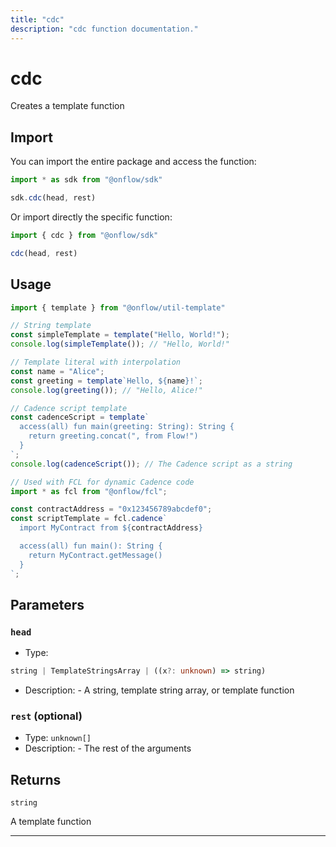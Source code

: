 ```yaml
---
title: "cdc"
description: "cdc function documentation."
---
```


<!-- THIS DOCUMENT IS AUTO-GENERATED FROM [onflow/sdk/../util-template/src/template.ts](https://github.com/onflow/fcl-js/tree/master/packages/sdk/../util-template/src/template.ts). DO NOT EDIT MANUALLY -->

# cdc

Creates a template function

## Import

You can import the entire package and access the function:

```typescript
import * as sdk from "@onflow/sdk"

sdk.cdc(head, rest)
```

Or import directly the specific function:

```typescript
import { cdc } from "@onflow/sdk"

cdc(head, rest)
```

## Usage

```typescript
import { template } from "@onflow/util-template"

// String template
const simpleTemplate = template("Hello, World!");
console.log(simpleTemplate()); // "Hello, World!"

// Template literal with interpolation
const name = "Alice";
const greeting = template`Hello, ${name}!`;
console.log(greeting()); // "Hello, Alice!"

// Cadence script template
const cadenceScript = template`
  access(all) fun main(greeting: String): String {
    return greeting.concat(", from Flow!")
  }
`;
console.log(cadenceScript()); // The Cadence script as a string

// Used with FCL for dynamic Cadence code
import * as fcl from "@onflow/fcl";

const contractAddress = "0x123456789abcdef0";
const scriptTemplate = fcl.cadence`
  import MyContract from ${contractAddress}

  access(all) fun main(): String {
    return MyContract.getMessage()
  }
`;
```

## Parameters

### `head` 


- Type: 
```typescript
string | TemplateStringsArray | ((x?: unknown) => string)
```
- Description: - A string, template string array, or template function

### `rest` (optional)


- Type: `unknown[]`
- Description: - The rest of the arguments


## Returns

`string`


A template function

---